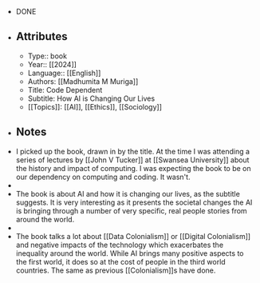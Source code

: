 - DONE
- ## Attributes
	- Type:: book
	- Year:: [[2024]]
	- Language:: [[English]]
	- Authors: [[Madhumita M Muriga]]
	- Title: Code Dependent
	- Subtitle: How AI is Changing Our Lives
	- [[Topics]]: [[AI]], [[Ethics]], [[Sociology]]
- ## Notes
- I picked up the book, drawn in by the title. At the time I was attending a series of lectures by [[John V Tucker]] at [[Swansea University]] about the history and impact of computing. I was expecting the book to be on our dependency on computing and coding. It wasn't.
-
- The book is about AI and how it is changing our lives, as the subtitle suggests. It is very interesting as it presents the societal changes the AI is bringing through a number of very specific, real people stories from around the world.
-
- The book talks a lot about [[Data Colonialism]] or [[Digital Colonialism]] and negative impacts of the technology which exacerbates the inequality around the world. While AI brings many positive aspects to the first world, it does so at the cost of people in the third world countries. The same as previous [[Colonialism]]s have done.